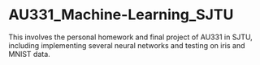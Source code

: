 # AU331_Machine-Learning_SJTU
This involves the personal homework and final project of AU331 in SJTU, including implementing several neural networks and testing on iris and MNIST data.

